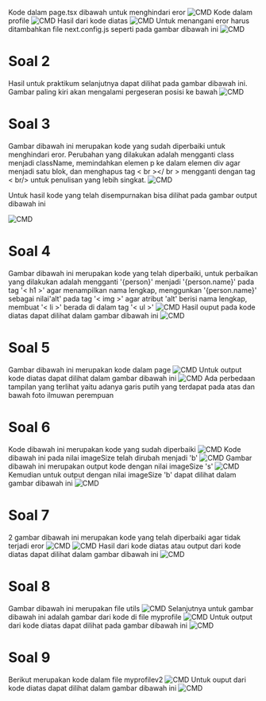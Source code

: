 Kode dalam page.tsx dibawah untuk menghindari eror
![CMD](/03-belajar-komponen/my-app/img/pagetsx.png)
Kode dalam profile
![CMD](/03-belajar-komponen/my-app/img/profiletsx.png)
Hasil dari kode diatas 
![CMD](/03-belajar-komponen/my-app/img/hasil1.png)
Untuk menangani eror harus ditambahkan file next.config.js seperti pada gambar dibawah ini
![CMD](/03-belajar-komponen/my-app/img/Soal1next.config.js.png)
# Soal 2
Hasil untuk praktikum selanjutnya dapat dilihat pada gambar dibawah ini. Gambar paling kiri akan mengalami pergeseran posisi ke bawah
![CMD](/03-belajar-komponen/my-app/img/Soal2hasil.png)
# Soal 3
Gambar dibawah ini merupakan kode yang sudah diperbaiki untuk menghindari eror. Perubahan yang dilakukan adalah mengganti class menjadi className, memindahkan elemen p ke dalam elemen div agar menjadi satu blok, dan menghapus tag < br ></ br > mengganti dengan tag < br/> untuk penulisan yang lebih singkat. 
![CMD](/03-belajar-komponen/my-app/img/Soal3bio.png)

Untuk hasil kode yang telah disempurnakan bisa dilihat pada gambar output dibawah ini

![CMD](/03-belajar-komponen/my-app/img/Soal3hasil.png)
# Soal 4
Gambar dibawah ini merupakan kode yang telah diperbaiki, untuk perbaikan yang dilakukan adalah mengganti '{person}' menjadi '{person.name}' pada tag '< h1 >' agar menampilkan nama lengkap, menggunkan '{person.name}' sebagai nilai'alt' pada tag '< img >' agar atribut 'alt' berisi nama lengkap, membuat '< li >' berada di dalam tag '< ul >'
![CMD](/03-belajar-komponen/my-app/img/Soal4.png)
Hasil ouput pada kode diatas dapat dilihat dalam gambar dibawah ini
![CMD](/03-belajar-komponen/my-app/img/Soal4hasil.png)
# Soal 5
Gambar dibawah ini merupakan kode dalam page 
![CMD](/03-belajar-komponen/my-app/img/Soal5page.png)
Untuk output kode diatas dapat dilihat dalam gambar dibawah ini
![CMD](/03-belajar-komponen/my-app/img/Soal5hasil.png)
Ada perbedaan tampilan yang terlihat yaitu adanya garis putih yang terdapat pada atas dan bawah foto ilmuwan perempuan
# Soal 6
Kode dibawah ini merupakan kode yang sudah diperbaiki
![CMD](/03-belajar-komponen/my-app/img/Soal6todolist's'.png)
Kode dibawah ini pada nilai imageSize telah dirubah menjadi 'b'
![CMD](/03-belajar-komponen/my-app/img/Soal6todolist'b'.png)
Gambar dibawah ini merupakan output kode dengan nilai imageSize 's'
![CMD](/03-belajar-komponen/my-app/img/Soal6hasil's'.png)
Kemudian untuk output dengan nilai imageSize 'b' dapat dilihat dalam gambar dibawah ini
![CMD](/03-belajar-komponen/my-app/img/Soal6hasil'b'.png)
# Soal 7
2 gambar dibawah ini merupakan kode yang telah diperbaiki agar tidak terjadi eror
![CMD](/03-belajar-komponen/my-app/img/Soal7mygallery1.png)
![CMD](/03-belajar-komponen/my-app/img/Soal7mygallery.png)
Hasil dari kode diatas atau output dari kode diatas dapat dilihat dalam gambar dibawah ini
![CMD](/03-belajar-komponen/my-app/img/Soal7hasil.png)

# Soal 8
Gambar dibawah ini merupakan file utils
![CMD](/03-belajar-komponen/my-app/img/Soal8utils.png)
Selanjutnya untuk gambar dibawah ini adalah gambar dari kode di file myprofile
![CMD](/03-belajar-komponen/my-app/img/Soal8myprofile.png)
Untuk output dari kode diatas dapat dilihat pada gambar dibawah ini
![CMD](/03-belajar-komponen/my-app/img/Soal8hasil.png)

# Soal 9
Berikut merupakan kode dalam file myprofilev2 
![CMD](/03-belajar-komponen/my-app/img/Soal9myprofilev2.png)
Untuk ouput dari kode diatas dapat dilihat dalam gambar dibawah ini
![CMD](/03-belajar-komponen/my-app/img/Soal9hasil.png)
